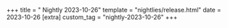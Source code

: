 +++
title = " Nightly 2023-10-26"
template = "nightlies/release.html"
date = 2023-10-26
[extra]
custom_tag = "nightly-2023-10-26"
+++

